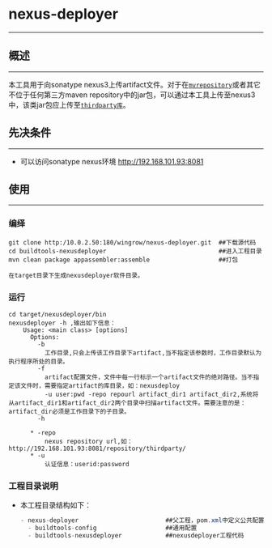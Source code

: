 # nexus-deployer
---------
## 概述
---
本工具用于向sonatype nexus3上传artifact文件。对于在[`mvrepository`](http://mvnrepository.com/)或者其它不位于任何第三方maven repository中的jar包，可以通过本工具上传至nexus3中，该类jar包应上传至[`thirdparty库`](http://192.168.101.93:8081/repository/thirdparty/)。

## 先决条件
---
* 可以访问sonatype nexus环境 http://192.168.101.93:8081

## 使用
---
### 编绎

    git clone http:/10.0.2.50:180/wingrow/nexus-deployer.git  ##下载源代码
    cd buildtools-nexusdeployer                               ##进入工程目录
    mvn clean package appassembler:assemble                   ##打包

    在target目录下生成nexusdeployer软件目录。

### 运行
	
	cd target/nexusdeployer/bin                               
	nexusdeployer -h ,输出如下信息：
		Usage: <main class> [options]
		  Options:
		    -b
		      工作目录,只会上传该工作目录下artifact,当不指定该参数时，工作目录默认为执行程序所处的目录。
		    -f
		      artifact配置文件，文件中每一行标示一个artifact文件的绝对路径。当不指定该文件时，需要指定artifact的库目录，如：nexusdeploy
		      -u user:pwd -repo repourl artifact_dir1 artifact_dir2,系统将从artifact_dir1和artifact_dir2两个目录中扫描artifact文件。需要注意的是：artifact_dir必须是工作目录下的子目录。
		    -h

		  * -repo
		      nexus repository url,如：http://192.168.101.93:8081/repository/thirdparty/
		  * -u
		      认证信息：userid:password

### 工程目录说明
* 本工程目录结构如下：

    ```java
    - nexus-deployer                        ##父工程，pom.xml中定义公共配置
      - buildtools-config                   ##通用配置
      - buildtools-nexusdeployer            ##nexusdeployer工程代码
    ```
